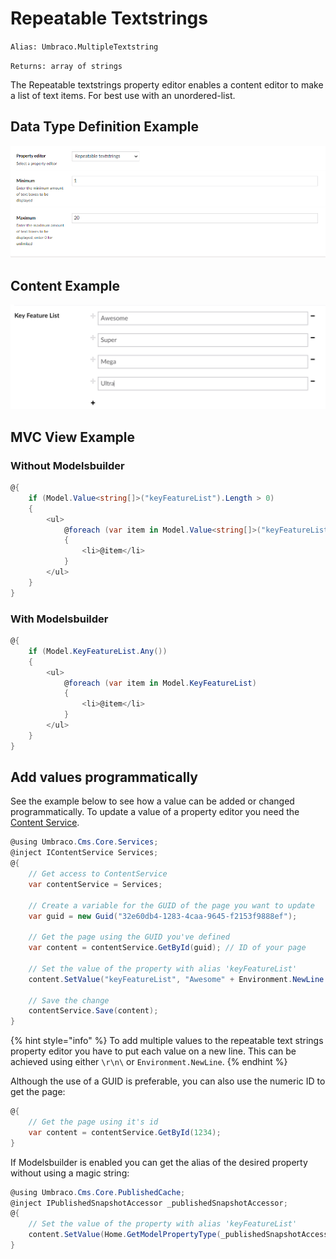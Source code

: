 # Repeatable Textstrings

`Alias: Umbraco.MultipleTextstring`

`Returns: array of strings`

The Repeatable textstrings property editor enables a content editor to make a list of text items. For best use with an unordered-list.

## Data Type Definition Example

![Repeatable textstrings Data Type Definition](../../../../../../10/umbraco-cms/fundamentals/backoffice/property-editors/built-in-property-editors/images/Repeatable-Textstrings-DataType-v10.png)

## Content Example

![Repeatable textstrings Content](<../../../../../../10/umbraco-cms/fundamentals/backoffice/property-editors/built-in-property-editors/images/Multiple-Textbox-Repeatable-Textstrings-Content (1).png>)

## MVC View Example

### Without Modelsbuilder

```csharp
@{
    if (Model.Value<string[]>("keyFeatureList").Length > 0)
    {
        <ul>
            @foreach (var item in Model.Value<string[]>("keyFeatureList"))
            {
                <li>@item</li>
            }
        </ul>
    }
}
```

### With Modelsbuilder

```csharp
@{
    if (Model.KeyFeatureList.Any())
    {
        <ul>
            @foreach (var item in Model.KeyFeatureList)
            {
                <li>@item</li>
            }
        </ul>
    }
}
```

## Add values programmatically

See the example below to see how a value can be added or changed programmatically. To update a value of a property editor you need the [Content Service](../../../../reference/management/services/contentservice/).

```csharp
@using Umbraco.Cms.Core.Services;
@inject IContentService Services;
@{
    // Get access to ContentService
    var contentService = Services;

    // Create a variable for the GUID of the page you want to update
    var guid = new Guid("32e60db4-1283-4caa-9645-f2153f9888ef");

    // Get the page using the GUID you've defined
    var content = contentService.GetById(guid); // ID of your page

    // Set the value of the property with alias 'keyFeatureList'
    content.SetValue("keyFeatureList", "Awesome" + Environment.NewLine + "Super");

    // Save the change
    contentService.Save(content);
}
```

{% hint style="info" %}
To add multiple values to the repeatable text strings property editor you have to put each value on a new line. This can be achieved using either `\r\n\` or `Environment.NewLine`.
{% endhint %}

Although the use of a GUID is preferable, you can also use the numeric ID to get the page:

```csharp
@{
    // Get the page using it's id
    var content = contentService.GetById(1234); 
}
```

If Modelsbuilder is enabled you can get the alias of the desired property without using a magic string:

```csharp
@using Umbraco.Cms.Core.PublishedCache;
@inject IPublishedSnapshotAccessor _publishedSnapshotAccessor;
@{
    // Set the value of the property with alias 'keyFeatureList'
    content.SetValue(Home.GetModelPropertyType(_publishedSnapshotAccessor, x => x.KeyFeatureList).Alias, "Awesome" + Environment.NewLine + "Super");
}
```
